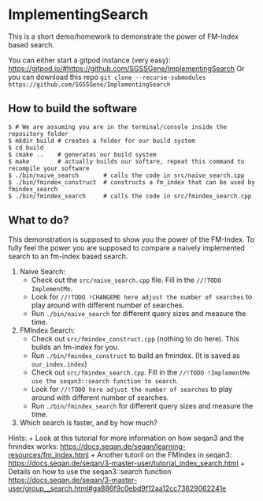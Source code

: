 # ImplementingSearch

This is a short demo/homework to demonstrate the power of FM-Index based search.

You can either start a gitpod instance (very easy):
    https://gitpod.io/#https://github.com/SGSSGene/ImplementingSearch
Or you can download this repo
    `git clone --recurse-submodules https://github.com/SGSSGene/ImplementingSearch`

## How to build the software
```
$ # We are assuming you are in the terminal/console inside the repository folder
$ mkdir build # creates a folder for our build system
$ cd build
$ cmake ..    # generates our build system
$ make        # actually builds our softare, repeat this command to recompile your software
$ ./bin/naive_search       # calls the code in src/naive_search.cpp
$ ./bin/fmindex_construct  # constructs a fm_index that can be used by fmindex_search
$ ./bin/fmindex_search     # calls the code in src/fmindex_search.cpp
```


## What to do?
This demonstration is supposed to show you the power of the FM-Index.
To fully feel the power you are supposed to compare a naively implemented search
to an fm-index based search.

1. Naive Search:
    + Check out the `src/naive_search.cpp` file. Fill in the `//!TODO ImplementMe`.
    + Look for `//!TODO !CHANGEME here adjust the number of searches` to play around with different number
      of searches.
    + Run `./bin/naive_search` for different query sizes and measure the time.
2. FMIndex Search:
    + Check out `src/fmindex_construct.cpp` (nothing to do here). This builds an fm-index for you.
    + Run `./bin/fmindex_construct` to build an fmindex. (It is saved as `our_index.index`)
    + Check out `src/fmindex_search.cpp`. Fill in the `//!TODO !ImplementMe use the seqan3::search function to search`.
    + Look for `//!TODO here adjust the number of searches` to play around with different number of searches.
    + Run `./bin/fmindex_search` for different query sizes and measure the time.
3. Which search is faster, and by how much?

Hints:
    + Look at this tutorial for more information on how seqan3 and the fmindex works: https://docs.seqan.de/seqan/learning-resources/fm_index.html
    + Another tutoril on the FMIndex in seqan3: https://docs.seqan.de/seqan/3-master-user/tutorial_index_search.html
    + Details on how to use the seqan3::search function https://docs.seqan.de/seqan/3-master-user/group__search.html#ga886f9c0ebd9f12aa12cc73629062241e
